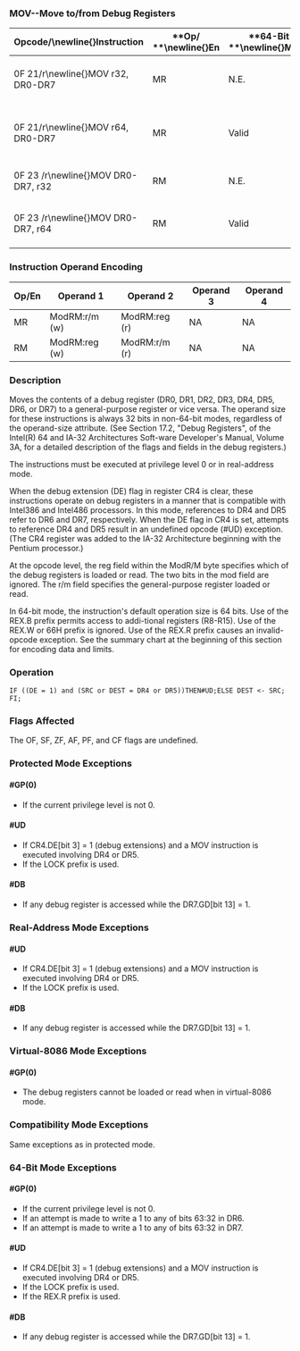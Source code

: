 ### MOV--Move to/from Debug Registers


|**Opcode/**\newline{}**Instruction**|**Op/ **\newline{}**En**|**64-Bit **\newline{}**Mode**|**Compat/**\newline{}**Leg Mode**|**Description**|
|------------------------------------|------------------------|-----------------------------|---------------------------------|---------------|
|0F 21/r\newline{}MOV r32, DR0-DR7|MR|N.E.|Valid|Move debug register to r32.|
|0F 21/r\newline{}MOV r64, DR0-DR7|MR|Valid|N.E.|Move extended debug register to r64. |
|0F 23 /r\newline{}MOV DR0-DR7, r32|RM|N.E.|Valid|Move r32 to debug register.|
|0F 23 /r\newline{}MOV DR0-DR7, r64|RM|Valid |N.E.|Move r64 to extended debug register. |
### Instruction Operand Encoding


|Op/En|Operand 1|Operand 2|Operand 3|Operand 4|
|-----|---------|---------|---------|---------|
|MR|ModRM:r/m (w)|ModRM:reg (r)|NA|NA|
|RM|ModRM:reg (w)|ModRM:r/m (r)|NA|NA|
### Description


Moves the contents of a debug register (DR0, DR1, DR2, DR3, DR4, DR5, DR6, or DR7) to a general-purpose register or vice versa. The operand size for these instructions is always 32 bits in non-64-bit modes, regardless of the operand-size attribute. (See Section 17.2, "Debug Registers", of the Intel(R) 64 and IA-32 Architectures Soft-ware Developer's Manual, Volume 3A, for a detailed description of the flags and fields in the debug registers.)

The instructions must be executed at privilege level 0 or in real-address mode.

When the debug extension (DE) flag in register CR4 is clear, these instructions operate on debug registers in a manner that is compatible with Intel386 and Intel486 processors. In this mode, references to DR4 and DR5 refer to DR6 and DR7, respectively. When the DE flag in CR4 is set, attempts to reference DR4 and DR5 result in an undefined opcode (#UD) exception. (The CR4 register was added to the IA-32 Architecture beginning with the Pentium processor.)

At the opcode level, the reg field within the ModR/M byte specifies which of the debug registers is loaded or read. The two bits in the mod field are ignored. The r/m field specifies the general-purpose register loaded or read.

In 64-bit mode, the instruction's default operation size is 64 bits. Use of the REX.B prefix permits access to addi-tional registers (R8-R15). Use of the REX.W or 66H prefix is ignored. Use of the REX.R prefix causes an invalid-opcode exception. See the summary chart at the beginning of this section for encoding data and limits. 


### Operation

```info-verb
IF ((DE = 1) and (SRC or DEST = DR4 or DR5))THEN#UD;ELSE DEST <- SRC;
FI;
```
### Flags Affected


The OF, SF, ZF, AF, PF, and CF flags are undefined.


### Protected Mode Exceptions

#### #GP(0)
* If the current privilege level is not 0.

#### #UD
* If CR4.DE[bit 3] = 1 (debug extensions) and a MOV instruction is executed involving DR4 or DR5.
* If the LOCK prefix is used.

#### #DB
* If any debug register is accessed while the DR7.GD[bit 13] = 1.

### Real-Address Mode Exceptions

#### #UD
* If CR4.DE[bit 3] = 1 (debug extensions) and a MOV instruction is executed involving DR4 or DR5. 
* If the LOCK prefix is used.

#### #DB
* If any debug register is accessed while the DR7.GD[bit 13] = 1.

### Virtual-8086 Mode Exceptions

#### #GP(0)
* The debug registers cannot be loaded or read when in virtual-8086 mode.

### Compatibility Mode Exceptions



Same exceptions as in protected mode.


### 64-Bit Mode Exceptions

#### #GP(0)
* If the current privilege level is not 0.
* If an attempt is made to write a 1 to any of bits 63:32 in DR6.
* If an attempt is made to write a 1 to any of bits 63:32 in DR7.

#### #UD
* If CR4.DE[bit 3] = 1 (debug extensions) and a MOV instruction is executed involving DR4 or DR5.
* If the LOCK prefix is used.
* If the REX.R prefix is used.

#### #DB
* If any debug register is accessed while the DR7.GD[bit 13] = 1.
